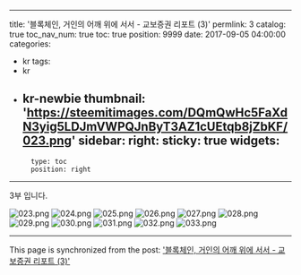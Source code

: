 
---
title: '블록체인, 거인의 어깨 위에 서서 - 교보증권 리포트 (3)'
permlink: 3
catalog: true
toc_nav_num: true
toc: true
position: 9999
date: 2017-09-05 04:00:00
categories:
- kr
tags:
- kr
- kr-newbie
thumbnail: 'https://steemitimages.com/DQmQwHc5FaXdN3yig5LDJmVWPQJnByT3AZ1cUEtqb8jZbKF/023.png'
sidebar:
    right:
        sticky: true
widgets:
    -
        type: toc
        position: right
---


3부 입니다.

![023.png](https://steemitimages.com/DQmQwHc5FaXdN3yig5LDJmVWPQJnByT3AZ1cUEtqb8jZbKF/023.png)
![024.png](https://steemitimages.com/DQmbZC12Sbu9j8PHcELrrYJDsjMRx7SnUAtTEkDdYwgKtYd/024.png)
![025.png](https://steemitimages.com/DQmQe4zWhZgG4PYBk8qFQMKznwf6s4wLngpFhB1HcCiGqMG/025.png)
![026.png](https://steemitimages.com/DQmZ7NQtLxHiopPTqSDuJ9dvDMarvwufFfXSaj4ti61Rakq/026.png)
![027.png](https://steemitimages.com/DQmNkPp9zEMtwxxmokb1eTEy4VC1jTnYvDAqKrB6AWHY9Du/027.png)
![028.png](https://steemitimages.com/DQmbJTCZ56Npo26dMigS4kgZyqeViLyhpE7wvLU7nc9pcxz/028.png)
![029.png](https://steemitimages.com/DQmfQiTxRVfZHmFtWBBeCbSZqQY17z9diZ5Pzcoy7LFSvsE/029.png)
![030.png](https://steemitimages.com/DQmfK4ErFQV3uLnqoPxisGHotC7JPtcxYzsjQ7b9iM6sLQ3/030.png)
![031.png](https://steemitimages.com/DQmYnqUkZf4eV9rfDWRNNkqq1mFwUDk6P3XsyLHtTDCD47r/031.png)
![032.png](https://steemitimages.com/DQmQTwWZWe4vuA3MQ2AvZsr3D4UPk7DTi2tjBMpD8tHMd2x/032.png)
![033.png](https://steemitimages.com/DQmcvKLdfwE4iM2Tysv2e14TdeCUM9F3xQFAyvGhk6Z8Na7/033.png)

- - -

This page is synchronized from the post: ['블록체인, 거인의 어깨 위에 서서 - 교보증권 리포트 (3)'](https://steemit.com/@pius.pius/3)
